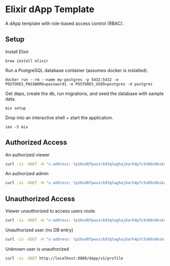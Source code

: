 # Elixir dApp Template

A dApp template with role-based access control (RBAC).

## Setup

Install Elixir

```shell
brew install elixir
```

Run a PostgreSQL database container (assumes docker is installed).

```shell
docker run --rm --name my-postgres -p 5432:5432 -e POSTGRES_PASSWORD=password1 -e POSTGRES_USER=postgres -d postgres
```

Get deps, create the db, run migrations, and seed the database with sample data.

```shell
mix setup
```

Drop into an interactive shell + start the application.

```shell
iex -S mix
```

## Authorized Access

An authorized viewer

```sh
curl -is -XGET -H "x-address: tp18vd8fpwxzck93qlwghaj6arh4p7c5n89x8kskv" http://localhost:8888/dapp/v1/profile
```

An authorized admin

```sh
curl -is -XGET -H "x-address: tp18vd8fpwxzck93qlwghaj6arh4p7c5n89x8kska" http://localhost:8888/dapp/v1/users
```

## Unauthorized Access

Viewer unauthorized to access users route.

```sh
curl -is -XGET -H "x-address: tp18vd8fpwxzck93qlwghaj6arh4p7c5n89x8kskv" http://localhost:8888/dapp/v1/users
```

Unauthorized user (no DB entry)

```sh
curl -is -XGET -H "x-address: tp18vd8fpwxzck93qlwghaj6arh4p7c5n89x8kskt" http://localhost:8888/dapp/v1/profile
```

Unknown user is unauthorized

```sh
curl -is -XGET http://localhost:8888/dapp/v1/profile
```
